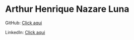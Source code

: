 # Arthur Henrique Nazare Luna

GitHub: [Click aqui](https://github.com/arthurlunaa)

LinkedIn: [Click aqui](https://www.linkedin.com/in/arthur-henrique-699541178/)